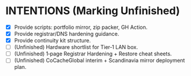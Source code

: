 # INTENTIONS (Marking Unfinished)
- [x] Provide scripts: portfolio mirror, zip packer, GH Action.
- [x] Provide registrar/DNS hardening guidance.
- [x] Provide continuity kit structure.
- [ ] (Unfinished) Hardware shortlist for Tier‑1 LAN box.
- [ ] (Unfinished) 1‑page Registrar Hardening + Restore cheat sheets.
- [ ] (Unfinished) CoCacheGlobal interim + Scandinavia mirror deployment plan.
